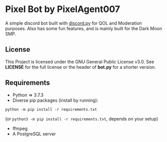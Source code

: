 # Pixel Bot by PixelAgent007
A simple discord bot built with [discord.py](https://discordpy.readthedocs.io/en/stable/) for QOL and Moderation purposes.
Also has some fun features, and is mainly built for the Dark Moon SMP.

## License
This Project is licensed under the GNU General Public License v3.0.
See **LICENSE** for the full license or the header of **bot.py** for a shorter version.

## Requirements
+ Python => 3.7.3
+ Diverse pip packages (install by running):

`python -m pip install -r requirements.txt`

(or `python3 -m pip install -r requirements.txt`, depends on your setup)

+ ffmpeg
+ A PostgreSQL server